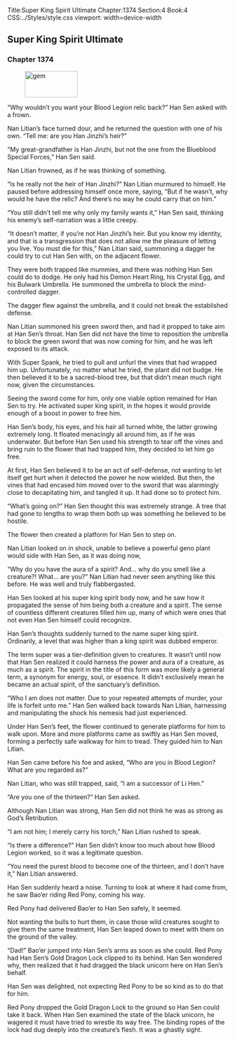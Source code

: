 Title:Super King Spirit Ultimate 
Chapter:1374 
Section:4 
Book:4 
CSS:../Styles/style.css 
viewport: width=device-width
  
## Super King Spirit Ultimate
### Chapter 1374 
<figure>
	<img src="../Images/gem.gif" alt="gem" id="gem" width="120" height="60" />
</figure>
  

  
  “Why wouldn’t you want your Blood Legion relic back?” Han Sen asked with a frown.

Nan Litian’s face turned dour, and he returned the question with one of his own. “Tell me: are you Han Jinzhi’s heir?”

“My great-grandfather is Han Jinzhi, but not the one from the Blueblood Special Forces,” Han Sen said.

Nan Litian frowned, as if he was thinking of something.

“Is he really not the heir of Han Jinzhi?” Nan Litian murmured to himself. He paused before addressing himself once more, saying, “But if he wasn’t, why would he have the relic? And there’s no way he could carry that on him.”

“You still didn’t tell me why only my family wants it,” Han Sen said, thinking his enemy’s self-narration was a little creepy.

“It doesn’t matter, if you’re not Han Jinzhi’s heir. But you know my identity, and that is a transgression that does not allow me the pleasure of letting you live. You must die for this,” Nan Litian said, summoning a dagger he could try to cut Han Sen with, on the adjacent flower.

They were both trapped like mummies, and there was nothing Han Sen could do to dodge. He only had his Demon Heart Ring, his Crystal Egg, and his Bulwark Umbrella. He summoned the umbrella to block the mind-controlled dagger.

The dagger flew against the umbrella, and it could not break the established defense.

Nan Litian summoned his green sword then, and had it propped to take aim at Han Sen’s throat. Han Sen did not have the time to reposition the umbrella to block the green sword that was now coming for him, and he was left exposed to its attack.

With Super Spank, he tried to pull and unfurl the vines that had wrapped him up. Unfortunately, no matter what he tried, the plant did not budge. He then believed it to be a sacred-blood tree, but that didn’t mean much right now, given the circumstances.

Seeing the sword come for him, only one viable option remained for Han Sen to try. He activated super king spirit, in the hopes it would provide enough of a boost in power to free him.

Han Sen’s body, his eyes, and his hair all turned white, the latter growing extremely long. It floated menacingly all around him, as if he was underwater. But before Han Sen used his strength to tear off the vines and bring ruin to the flower that had trapped him, they decided to let him go free.

At first, Han Sen believed it to be an act of self-defense, not wanting to let itself get hurt when it detected the power he now wielded. But then, the vines that had encased him moved over to the sword that was alarmingly close to decapitating him, and tangled it up. It had done so to protect him.

“What’s going on?” Han Sen thought this was extremely strange. A tree that had gone to lengths to wrap them both up was something he believed to be hostile.

The flower then created a platform for Han Sen to step on.

Nan Litian looked on in shock, unable to believe a powerful geno plant would side with Han Sen, as it was doing now,

“Why do you have the aura of a spirit? And… why do you smell like a creature?! What… are you?” Nan Litian had never seen anything like this before. He was well and truly flabbergasted.

Han Sen looked at his super king spirit body now, and he saw how it propagated the sense of him being both a creature and a spirit. The sense of countless different creatures filled him up, many of which were ones that not even Han Sen himself could recognize.

Han Sen’s thoughts suddenly turned to the name super king spirit. Ordinarily, a level that was higher than a king spirit was dubbed emperor.

The term super was a tier-definition given to creatures. It wasn’t until now that Han Sen realized it could harness the power and aura of a creature, as much as a spirit. The spirit in the title of this form was more likely a general term, a synonym for energy, soul, or essence. It didn’t exclusively mean he became an actual spirit, of the sanctuary’s definition.

“Who I am does not matter. Due to your repeated attempts of murder, your life is forfeit unto me.” Han Sen walked back towards Nan Litian, harnessing and manipulating the shock his nemesis had just experienced.

Under Han Sen’s feet, the flower continued to generate platforms for him to walk upon. More and more platforms came as swiftly as Han Sen moved, forming a perfectly safe walkway for him to tread. They guided him to Nan Litian.

Han Sen came before his foe and asked, “Who are you in Blood Legion? What are you regarded as?”

Nan Litian, who was still trapped, said, “I am a successor of Li Hen.”

“Are you one of the thirteen?” Han Sen asked.

Although Nan Litian was strong, Han Sen did not think he was as strong as God’s Retribution.

“I am not him; I merely carry his torch,” Nan Litian rushed to speak.

“Is there a difference?” Han Sen didn’t know too much about how Blood Legion worked, so it was a legitimate question.

“You need the purest blood to become one of the thirteen, and I don’t have it,” Nan Litian answered.

Han Sen suddenly heard a noise. Turning to look at where it had come from, he saw Bao’er riding Red Pony, coming his way.

Red Pony had delivered Bao’er to Han Sen safely, it seemed.

Not wanting the bulls to hurt them, in case those wild creatures sought to give them the same treatment, Han Sen leaped down to meet with them on the ground of the valley.

“Dad!” Bao’er jumped into Han Sen’s arms as soon as she could. Red Pony had Han Sen’s Gold Dragon Lock clipped to its behind. Han Sen wondered why, then realized that it had dragged the black unicorn here on Han Sen’s behalf.

Han Sen was delighted, not expecting Red Pony to be so kind as to do that for him.

Red Pony dropped the Gold Dragon Lock to the ground so Han Sen could take it back. When Han Sen examined the state of the black unicorn, he wagered it must have tried to wrestle its way free. The binding ropes of the lock had dug deeply into the creature’s flesh. It was a ghastly sight.
